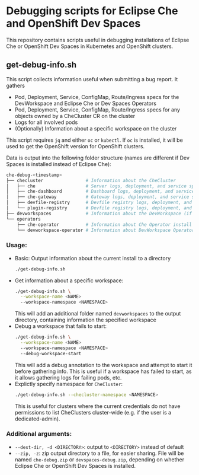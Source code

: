 # Debugging scripts for Eclipse Che and OpenShift Dev Spaces

This repository contains scripts useful in debugging installations of Eclipse Che or OpenShift Dev Spaces in Kubernetes and OpenShift clusters.

## get-debug-info.sh
This script collects information useful when submitting a bug report. It gathers
* Pod, Deployment, Service, ConfigMap, Route/Ingress specs for the DevWorkspace and Eclipse Che or Dev Spaces Operators
* Pod, Deployment, Service, ConfigMap, Route/Ingress specs for any objects owned by a CheCluster CR on the cluster
* Logs for all involved pods
* (Optionally) Information about a specific workspace on the cluster

This script requires `jq` and either `oc` or `kubectl`. If `oc` is installed, it will be used to get the OpenShift version for OpenShift clusters.

Data is output into the following folder structure (names are different if Dev Spaces is installed instead of Eclipse Che):
```bash
che-debug-<timestamp>
├── checluster                # Information about the CheCluster
│   ├── che                   # Server logs, deployment, and service spec
│   ├── che-dashboard         # Dashboard logs, deployment, and service spec
│   ├── che-gateway           # Gateway logs, deployment, and service spec
│   ├── devfile-registry      # Devfile registry logs, deployment, and service spec
│   └── plugin-registry       # Devfile registry logs, deployment, and service spec
├── devworkspaces             # Information about the DevWorkspace (if specified)
└── operators
    ├── che-operator          # Information about Che Operator install
    └── devworkspace-operator # Information about DevWorkspace Operator install
```

### Usage:
* Basic: Output information about the current install to a directory
    ```bash
    ./get-debug-info.sh
    ```
* Get information about a specific workspace:
    ```bash
    ./get-debug-info.sh \
      --workspace-name <NAME>
      --workspace-namespace <NAMESPACE>
    ```
    This will add an additional folder named `devworkspaces` to the output directory, containing information the specified workspace
* Debug a workspace that fails to start:
    ```bash
    ./get-debug-info.sh \
      --workspace-name <NAME>
      --workspace-namespace <NAMESPACE>
      --debug-workspace-start
    ```
    This will add a debug annotation to the workspace and attempt to start it before gathering info. This is useful if a workspace has failed to start, as it allows gathering logs for failing pods, etc.
* Explictly specify namespace for `CheCluster`:
    ```bash
    ./get-debug-info.sh --checluster-namespace <NAMESPACE>
    ```
    This is useful for clusters where the current credentials do not have permissions to list CheClusters cluster-wide (e.g. if the user is a dedicated-admin).

### Additional arguments:
* `--dest-dir, -d <DIRECTORY>`: output to `<DIRECTORY>` instead of default
* `--zip, -z`: zip output directory to a file, for easier sharing. File will be named `che-debug.zip` or `devspaces-debug.zip`, depending on whether Eclipse Che or OpenShift Dev Spaces is installed.
